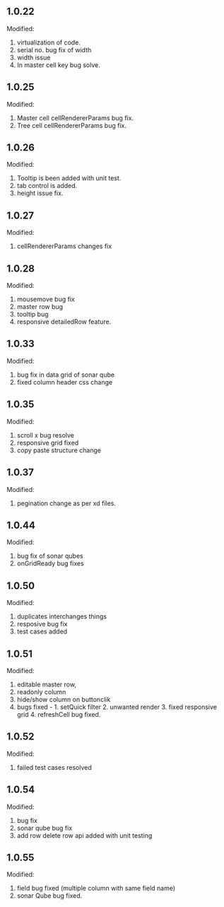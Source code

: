 
## 1.0.22

Modified:

1. virtualization of code.
2. serial no. bug fix of width 
3. width issue
4. In master cell key bug solve.

## 1.0.25

Modified:
 1. Master cell cellRendererParams bug fix. 
 2. Tree cell cellRendererParams bug fix.

## 1.0.26

Modified:
1. Tooltip is been added with unit test.
2. tab control is added.
3. height issue fix.

## 1.0.27
Modified:
1. cellRendererParams changes fix

## 1.0.28
Modified:
1. mousemove bug fix
2. master row bug
3. tooltip bug
4. responsive detailedRow feature.

## 1.0.33
Modified:
1. bug fix in data grid of sonar qube
2. fixed column header css change

## 1.0.35
Modified:
1. scroll x bug resolve
2. responsive grid fixed
3. copy paste structure change

## 1.0.37
Modified:
1. pegination change as per xd files.

## 1.0.44
Modified:
1. bug fix of sonar qubes
2. onGridReady bug fixes

## 1.0.50
Modified:
1. duplicates interchanges things
2. resposive bug fix
3. test cases added

## 1.0.51
Modified:
1. editable master row,
2. readonly column
3. hide/show column on buttonclik   
4. bugs fixed - 1. setQuick filter 2. unwanted render 3. fixed responsive grid 4. refreshCell bug fixed.

## 1.0.52
Modified:
1. failed test cases resolved

## 1.0.54
Modified:
1. bug fix 
2. sonar qube bug fix   
3. add row delete row api added with unit testing

## 1.0.55
Modified:
1. field bug fixed (multiple column with same field name)
2. sonar Qube bug fixed.
